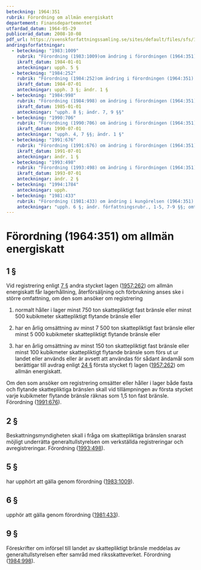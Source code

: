 ```yaml
---
beteckning: 1964:351
rubrik: Förordning om allmän energiskatt
departement: Finansdepartementet
utfardad_datum: 1964-05-29
publicerad_datum: 2008-10-08
pdf_url: https://svenskforfattningssamling.se/sites/default/files/sfs/1964-05/SFS1964-351.pdf
andringsforfattningar:
  - beteckning: "1983:1009"
    rubrik: "Förordning (1983:1009)om ändring i förordningen (1964:351) om allmän energiskatt"
    ikraft_datum: 1984-01-01
    anteckningar: upph. 5 §
  - beteckning: "1984:252"
    rubrik: "Förordning (1984:252)om ändring i förordningen (1964:351) om allmän energiskatt"
    ikraft_datum: 1984-07-01
    anteckningar: upph. 3 §; ändr. 1 §
  - beteckning: "1984:998"
    rubrik: "Förordning (1984:998) om ändring i förordningen (1964:351) om allmän energiskatt"
    ikraft_datum: 1985-01-01
    anteckningar: "upph. 8 §; ändr. 7, 9 §§"
  - beteckning: "1990:706"
    rubrik: "Förordning (1990:706) om ändring i förordningen (1964:351) om allmän energiskatt"
    ikraft_datum: 1990-07-01
    anteckningar: "upph. 4, 7 §§; ändr. 1 §"
  - beteckning: "1991:676"
    rubrik: "Förordning (1991:676) om ändring i förordningen (1964:351) om allmän energiskatt"
    ikraft_datum: 1991-07-01
    anteckningar: ändr. 1 §
  - beteckning: "1993:498"
    rubrik: "Förordning (1993:498) om ändring i förordningen (1964:351) om allmän energiskatt"
    ikraft_datum: 1993-07-01
    anteckningar: ändr. 2 §
  - beteckning: "1994:1784"
    anteckningar: upph.
  - beteckning: "1981:433"
    rubrik: "Förordning (1981:433) om ändring i kungörelsen (1964:351) med tillämpningsföreskrifter till förordningen om allmän energiskatt"
    anteckningar: "upph. 6 §; ändr. författningsrubr., 1-5, 7-9 §§; omtryck"
---
```


# Förordning (1964:351) om allmän energiskatt

## 1 §

Vid registrering enligt [7 §](#7) andra stycket lagen ([1957:262](https://selex.se/eli/sfs/1957/262)) om allmän energiskatt får lagerhållning, återförsäljning och förbrukning anses ske i större omfattning, om den som ansöker om registrering

1. normalt håller i lager minst 750 ton skattepliktigt fast bränsle eller minst 500 kubikmeter skattepliktigt flytande bränsle eller

2. har en årlig omsättning av minst 7 500 ton skattepliktigt fast bränsle eller minst 5 000 kubikmeter skattepliktigt flytande bränsle eller

3. har en årlig omsättning av minst 150 ton skattepliktigt fast bränsle eller minst 100 kubikmeter skattepliktigt flytande bränsle som förs ut ur landet eller används eller är avsett att användas för sådant ändamål som berättigar till avdrag enligt [24 §](#24) första stycket f) lagen ([1957:262](https://selex.se/eli/sfs/1957/262)) om allmän energiskatt.

Om den som ansöker om registrering omsätter eller håller i lager både fasta och flytande skattepliktiga bränslen skall vid tillämpningen av första stycket varje kubikmeter flytande bränsle räknas som 1,5 ton fast bränsle. Förordning ([1991:676](https://selex.se/eli/sfs/1991/676)).

## 2 §

Beskattningsmyndigheten skall i fråga om skattepliktiga bränslen snarast möjligt underrätta generaltullstyrelsen om verkställda registreringar och avregistreringar. Förordning ([1993:498](https://selex.se/eli/sfs/1993/498)).

## 5 §

har upphört att gälla genom förordning ([1983:1009](https://selex.se/eli/sfs/1983/1009)).

## 6 §

upphör att gälla genom förordning ([1981:433](https://selex.se/eli/sfs/1981/433)).

## 9 §

Föreskrifter om införsel till landet av skattepliktigt bränsle meddelas av generaltullstyrelsen efter samråd med riksskatteverket. Förordning ([1984:998](https://selex.se/eli/sfs/1984/998)).